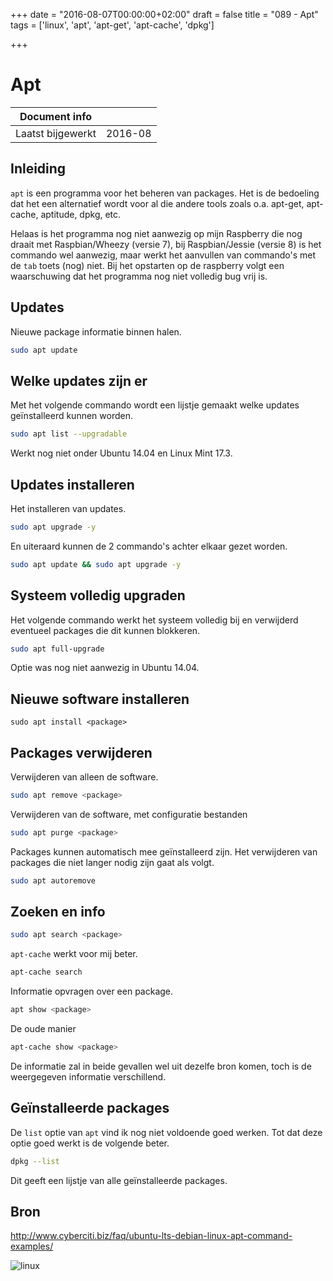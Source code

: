 +++
date = "2016-08-07T00:00:00+02:00"
draft = false
title = "089 - Apt"
tags = ['linux', 'apt', 'apt-get', 'apt-cache', 'dpkg']

+++

# Apt


| Document info       |             |
|---------------------|-------------|
| Laatst bijgewerkt   | 2016-08     |


## Inleiding
`apt` is een programma voor het beheren van packages. Het is de bedoeling dat het een alternatief wordt voor al die andere tools zoals
o.a. apt-get, apt-cache, aptitude, dpkg, etc.

Helaas is het programma nog niet aanwezig op mijn Raspberry die nog draait met Raspbian/Wheezy (versie 7), bij Raspbian/Jessie (versie 8)
is het commando wel aanwezig, maar werkt het aanvullen van commando's met de `tab` toets (nog) niet. Bij het opstarten op
de raspberry volgt een waarschuwing dat het programma nog niet volledig bug vrij is.


## Updates 
Nieuwe package informatie binnen halen.
```bash
sudo apt update
```


## Welke updates zijn er
Met het volgende commando wordt een lijstje gemaakt welke updates geïnstalleerd kunnen worden.
```bash
sudo apt list --upgradable
```
Werkt nog niet onder Ubuntu 14.04 en Linux Mint 17.3.


## Updates installeren
Het installeren van updates.
```bash
sudo apt upgrade -y
```

En uiteraard kunnen de 2 commando's achter elkaar gezet worden.
```bash
sudo apt update && sudo apt upgrade -y
```


## Systeem volledig upgraden
Het volgende commando werkt het systeem volledig bij en verwijderd eventueel packages die dit kunnen blokkeren. 
```bash
sudo apt full-upgrade
```
Optie was nog niet aanwezig in Ubuntu 14.04.


## Nieuwe software installeren
```
sudo apt install <package>
```


## Packages verwijderen
Verwijderen van alleen de software.
```bash
sudo apt remove <package>
```

Verwijderen van de software, met configuratie bestanden
```bash
sudo apt purge <package>
```


Packages kunnen automatisch mee geïnstalleerd zijn. Het verwijderen van packages die niet langer nodig zijn gaat als
volgt.
```bash
sudo apt autoremove
```


## Zoeken en info
```bash
sudo apt search <package>
```

`apt-cache` werkt voor mij beter.
```bash
apt-cache search 
```

Informatie opvragen over een package.
```bash
apt show <package>
```

De oude manier
```bash
apt-cache show <package>
```
De informatie zal in beide gevallen wel uit dezelfe bron komen, toch is de weergegeven informatie verschillend.


## Geïnstalleerde packages
De `list` optie van `apt` vind ik nog niet voldoende goed werken. Tot dat deze optie goed werkt is de volgende beter.
```bash
dpkg --list
```
Dit geeft een lijstje van alle geïnstalleerde packages. 



## Bron
http://www.cyberciti.biz/faq/ubuntu-lts-debian-linux-apt-command-examples/


![linux](/img/logo_linux.jpg)


